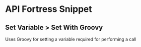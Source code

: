 # API Fortress Snippet
## Set Variable > Set With Groovy

Uses Groovy for setting a variable required for performing a call
